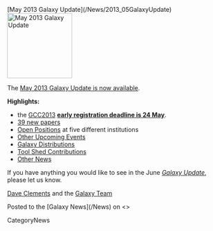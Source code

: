 <div class='newsItemHeader'>[May 2013 Galaxy Update](/News/2013_05GalaxyUpdate)</div>

<div class='right'><a href='/GalaxyUpdates/2013_05/'><img src='/Images/Logos/GalaxyUpdate200.png' alt='May 2013 Galaxy Update' width=150 /></a></div>

The [May 2013 Galaxy Update is now available](/GalaxyUpdates/2013_05). 

**Highlights:**
* the [GCC2013](/GalaxyUpdates/2013_05/#gcc2013) **[early registration deadline is 24 May](/Events/GCC2013/Register)**.
* [39 new papers](/GalaxyUpdates/2013_05/#new-papers)
* [Open Positions](/GalaxyUpdates/2013_05/#whos-hiring) at five different institutions
* [Other Upcoming Events](/GalaxyUpdates/2013_05/#other-upcoming-events)
* [Galaxy Distributions](/GalaxyUpdates/2013_05/#galaxy-distributions)
* [Tool Shed Contributions](/GalaxyUpdates/2013_05/#tool-shed-contributions)
* [Other News](/GalaxyUpdates/2013_05/#other-news)

If you have anything you would like to see in the June *[Galaxy Update](/GalaxyUpdates)*, please let us know.

[Dave Clements](/DaveClements) and the [Galaxy Team](/GalaxyTeam)

<div class='newsItemFooter'>Posted to the [Galaxy News](/News) on <<Date(2013-05-06T12:56:00Z)>></div>

CategoryNews
